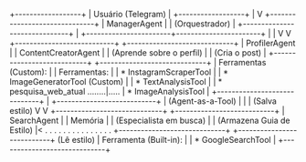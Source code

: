 +------------------+
                     | Usuário (Telegram) |
                     +------------------+
                              |
                              V
               +------------------------------+
               |      ManagerAgent            |
               |       (Orquestrador)         |
               +------------------------------+
                              |
      +-----------------------+-----------------------+
      |                                               |
      V                                               V
+---------------------------+           +-----------------------------+
|      ProfilerAgent        |           |   ContentCreatorAgent       |
|   (Aprende sobre o perfil)  |           |        (Cria o post)        |
+---------------------------+           +-----------------------------+
| Ferramentas (Custom):     |           | Ferramentas:                |
|  * InstagramScraperTool   |           |  * ImageGeneratorTool (Custom) |
|  * TextAnalysisTool       |           |  * pesquisa_web_atual ........|.....
|  * ImageAnalysisTool      |           +-----------------------------+    |
+---------------------------+                                              | (Agent-as-a-Tool)
      |                                                                      |
      | (Salva estilo)                                                       V
      V                                                      +-----------------------------+
+---------------------------+                                |        SearchAgent          |
|          Memória          |                                |  (Especialista em busca)    |
| (Armazena Guia de Estilo) |< . . . . . . . . . . . . . . .  +-----------------------------+
+---------------------------+          (Lê estilo)           | Ferramenta (Built-in):      |
                                                             |  * GoogleSearchTool         |
                                                             +-----------------------------+